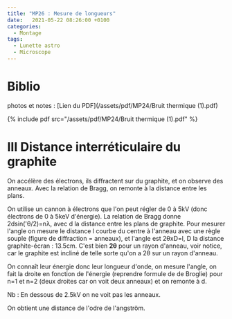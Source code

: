 ```yaml
---
title: "MP26 : Mesure de longueurs"
date:   2021-05-22 08:26:00 +0100
categories:
  - Montage
tags:
  - Lunette astro
  - Microscope
---
```

# Biblio


photos et notes : [Lien du PDF](/assets/pdf/MP24/Bruit thermique (1).pdf)

{% include pdf src="/assets/pdf/MP24/Bruit thermique (1).pdf" %}

# III Distance interréticulaire du graphite

On accélère des électrons, ils diffractent sur du graphite, et on observe des anneaux. Avec la relation de Bragg, on remonte à la distance entre les plans.

On utilise un cannon à électrons que l'on peut régler de 0 à 5kV (donc électrons de 0 à 5keV d'énergie). La relation de Bragg donne 2dsin('&theta;/2)=n&lambda;, avec d la distance entre les plans de graphite. Pour mesurer l'angle on mesure le distance l courbe du centre à l'anneau avec une règle souple (figure de diffraction = anneaux), et l'angle est 2&theta;xD=l, D la distance graphite-écran : 13.5cm. C'est bien **2&theta;** pour un rayon d'anneau, voir notice, car le graphite est incliné de telle sorte qu'on a 2&theta; sur un rayon d'anneau. 

On connaît leur énergie donc leur longueur d'onde, on mesure l'angle, on fait la droite en fonction de l'énergie (reprendre formule de de Broglie) pour n=1 et n=2 (deux droites car on voit deux anneaux) et on remonte à d.

Nb : En dessous de 2.5kV on ne voit pas les anneaux.

On obtient une distance de l'odre de l'angström. 
